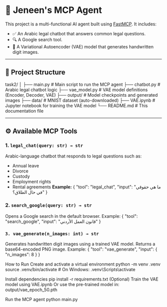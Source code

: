 # 🧠 Jeneen's MCP Agent

This project is a multi-functional AI agent built using [FastMCP](https://github.com/modelcontextprotocol). It includes:

- ✅ An Arabic legal chatbot that answers common legal questions.
- 🔍 A Google search tool.
- 🧬 A Variational Autoencoder (VAE) model that generates handwritten digit images.

---

## 📁 Project Structure

task2/
│
├── main.py # Main script to run the MCP agent
├── chatbot.py # Arabic legal chatbot logic
├── vae_model.py # VAE model definitions (Encoder, Decoder, VAE)
├── output/ # Model checkpoints and generated images
├── data/ # MNIST dataset (auto-downloaded)
├── VAE.ipynb # Jupyter notebook for training the VAE model
└── README.md # This documentation file


---

## ⚙️ Available MCP Tools

### 1. `legal_chat(query: str) → str`
Arabic-language chatbot that responds to legal questions such as:
- Annual leave
- Divorce
- Custody
- Employment rights
- Rental agreements
**Example:**
{ "tool": "legal_chat", "input": "ما هي حقوقي في حال الطلاق؟" }

### 2. `search_google(query: str) → str`
Opens a Google search in the default browser.
Example:
{ "tool": "search_google", "input": "قانون العمل الأردني" }


### `3. vae_generate(n_images: int) → str`
Generates handwritten digit images using a trained VAE model.
Returns a base64-encoded PNG image.
Example:
{ "tool": "vae_generate", "input": { "n_images": 8 } }


 How to Run
Create and activate a virtual environment
python -m venv .venv
source .venv/bin/activate    # On Windows: .venv\Scripts\activate


Install dependencies
pip install -r requirements.txt
(Optional) Train the VAE model using VAE.ipynb
Or use the pre-trained model in: output/vae_epoch_50.pth

Run the MCP agent
python main.py




